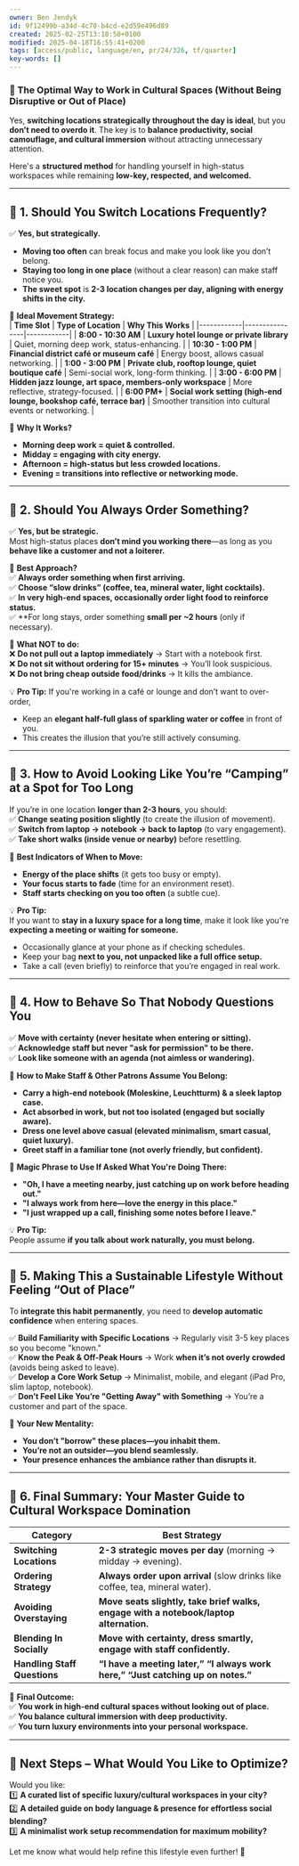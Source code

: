 ```yaml
---
owner: Ben Jendyk
id: 9f12499b-a34d-4c70-b4cd-e2d59e496d89
created: 2025-02-25T13:18:50+0100
modified: 2025-04-18T16:55:41+0200
tags: [access/public, language/en, pr/24/326, tf/quarter]
key-words: []
---
```


### **🚀 The Optimal Way to Work in Cultural Spaces (Without Being Disruptive or Out of Place)**  

Yes, **switching locations strategically throughout the day is ideal**, but you **don’t need to overdo it**. The key is to **balance productivity, social camouflage, and cultural immersion** without attracting unnecessary attention.  

Here's a **structured method** for handling yourself in high-status workspaces while remaining **low-key, respected, and welcomed.**  

---

## **📌 1. Should You Switch Locations Frequently?**
✅ **Yes, but strategically.**  
- **Moving too often** can break focus and make you look like you don’t belong.  
- **Staying too long in one place** (without a clear reason) can make staff notice you.  
- **The sweet spot** is **2-3 location changes per day, aligning with energy shifts in the city.**  

🚀 **Ideal Movement Strategy:**  
| **Time Slot** | **Type of Location** | **Why This Works** |
|------------|----------------|------------|
| **8:00 - 10:30 AM** | **Luxury hotel lounge or private library** | Quiet, morning deep work, status-enhancing. |
| **10:30 - 1:00 PM** | **Financial district café or museum café** | Energy boost, allows casual networking. |
| **1:00 - 3:00 PM** | **Private club, rooftop lounge, quiet boutique café** | Semi-social work, long-form thinking. |
| **3:00 - 6:00 PM** | **Hidden jazz lounge, art space, members-only workspace** | More reflective, strategy-focused. |
| **6:00 PM+** | **Social work setting (high-end lounge, bookshop café, terrace bar)** | Smoother transition into cultural events or networking. |

🚀 **Why It Works?**  
- **Morning deep work = quiet & controlled.**  
- **Midday = engaging with city energy.**  
- **Afternoon = high-status but less crowded locations.**  
- **Evening = transitions into reflective or networking mode.**  

---

## **📌 2. Should You Always Order Something?**
✅ **Yes, but be strategic.**  
Most high-status places **don’t mind you working there**—as long as you **behave like a customer and not a loiterer.**  

🚀 **Best Approach?**  
✅ **Always order something when first arriving.**  
✅ **Choose “slow drinks” (coffee, tea, mineral water, light cocktails).**  
✅ **In very high-end spaces, occasionally order light food to reinforce status.**  
✅ **For long stays, order something **small per ~2 hours** (only if necessary).  

🚀 **What NOT to do:**  
❌ **Do not pull out a laptop immediately** → Start with a notebook first.  
❌ **Do not sit without ordering for 15+ minutes** → You’ll look suspicious.  
❌ **Do not bring cheap outside food/drinks** → It kills the ambiance.  

💡 **Pro Tip:** If you're working in a café or lounge and don’t want to over-order,  
- Keep an **elegant half-full glass of sparkling water or coffee** in front of you.  
- This creates the illusion that you’re still actively consuming.  

---

## **📌 3. How to Avoid Looking Like You’re “Camping” at a Spot for Too Long**
If you’re in one location **longer than 2-3 hours**, you should:  
✅ **Change seating position slightly** (to create the illusion of movement).  
✅ **Switch from laptop → notebook → back to laptop** (to vary engagement).  
✅ **Take short walks (inside venue or nearby)** before resettling.  

🚀 **Best Indicators of When to Move:**  
- **Energy of the place shifts** (it gets too busy or empty).  
- **Your focus starts to fade** (time for an environment reset).  
- **Staff starts checking on you too often** (a subtle cue).  

💡 **Pro Tip:**  
If you want to **stay in a luxury space for a long time**, make it look like you're **expecting a meeting or waiting for someone.**  
- Occasionally glance at your phone as if checking schedules.  
- Keep your bag **next to you, not unpacked like a full office setup.**  
- Take a call (even briefly) to reinforce that you’re engaged in real work.  

---

## **📌 4. How to Behave So That Nobody Questions You**
✅ **Move with certainty (never hesitate when entering or sitting).**  
✅ **Acknowledge staff but never "ask for permission" to be there.**  
✅ **Look like someone with an agenda (not aimless or wandering).**  

🚀 **How to Make Staff & Other Patrons Assume You Belong:**  
- **Carry a high-end notebook (Moleskine, Leuchtturm) & a sleek laptop case.**  
- **Act absorbed in work, but not too isolated (engaged but socially aware).**  
- **Dress one level above casual (elevated minimalism, smart casual, quiet luxury).**  
- **Greet staff in a familiar tone (not overly friendly, but confident).**  

🚀 **Magic Phrase to Use If Asked What You're Doing There:**  
- **"Oh, I have a meeting nearby, just catching up on work before heading out."**  
- **"I always work from here—love the energy in this place."**  
- **"I just wrapped up a call, finishing some notes before I leave."**  

💡 **Pro Tip:**  
People assume **if you talk about work naturally, you must belong.**  

---

## **📌 5. Making This a Sustainable Lifestyle Without Feeling “Out of Place”**
To **integrate this habit permanently**, you need to **develop automatic confidence** when entering spaces.  

✅ **Build Familiarity with Specific Locations** → Regularly visit 3-5 key places so you become "known."  
✅ **Know the Peak & Off-Peak Hours** → Work **when it’s not overly crowded** (avoids being asked to leave).  
✅ **Develop a Core Work Setup** → Minimalist, mobile, and elegant (iPad Pro, slim laptop, notebook).  
✅ **Don’t Feel Like You’re "Getting Away" with Something** → You’re a customer and part of the space.  

🚀 **Your New Mentality:**  
- **You don’t "borrow" these places—you inhabit them.**  
- **You’re not an outsider—you blend seamlessly.**  
- **Your presence enhances the ambiance rather than disrupts it.**  

---

## **📌 6. Final Summary: Your Master Guide to Cultural Workspace Domination**
| **Category** | **Best Strategy** |
|------------|----------------|
| **Switching Locations** | **2-3 strategic moves per day** (morning → midday → evening). |
| **Ordering Strategy** | **Always order upon arrival** (slow drinks like coffee, tea, mineral water). |
| **Avoiding Overstaying** | **Move seats slightly, take brief walks, engage with a notebook/laptop alternation.** |
| **Blending In Socially** | **Move with certainty, dress smartly, engage with staff confidently.** |
| **Handling Staff Questions** | **“I have a meeting later,” “I always work here,” “Just catching up on notes.”** |

🚀 **Final Outcome:**  
✅ **You work in high-end cultural spaces without looking out of place.**  
✅ **You balance cultural immersion with deep productivity.**  
✅ **You turn luxury environments into your personal workspace.**  

---

## **🎯 Next Steps – What Would You Like to Optimize?**
Would you like:  
1️⃣ **A curated list of specific luxury/cultural workspaces in your city?**  
2️⃣ **A detailed guide on body language & presence for effortless social blending?**  
3️⃣ **A minimalist work setup recommendation for maximum mobility?**  

Let me know what would help refine this lifestyle even further! 🚀